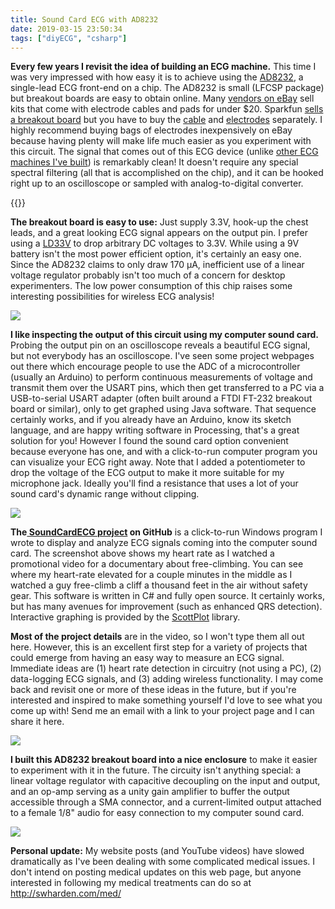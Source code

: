 ```yaml
---
title: Sound Card ECG with AD8232
date: 2019-03-15 23:50:34
tags: ["diyECG", "csharp"]
---
```




**Every few years I revisit the idea of building an ECG machine.** This time I was very impressed with how easy it is to achieve using the [AD8232](https://www.analog.com/media/en/technical-documentation/data-sheets/ad8232.pdf), a single-lead ECG front-end on a chip. The AD8232 is small (LFCSP package) but breakout boards are easy to obtain online. Many [vendors on eBay](https://www.ebay.com/sch/ad8232+module) sell kits that come with electrode cables and pads for under $20. Sparkfun [sells a breakout board](https://www.sparkfun.com/products/12650) but you have to buy the [cable](https://www.sparkfun.com/products/12970) and [electrodes](https://www.sparkfun.com/products/12969) separately. I highly recommend buying bags of electrodes inexpensively on eBay because having plenty will make life much easier as you experiment with this circuit. The signal that comes out of this ECG device (unlike [other ECG machines I've built](https://www.swharden.com/wp/2016-08-08-diy-ecg-with-1-op-amp/)) is remarkably clean! It doesn't require any special spectral filtering (all that is accomplished on the chip), and it can be hooked right up to an oscilloscope or sampled with analog-to-digital converter.

{{<youtube sP_-f5nsOEo>}}

**The breakout board is easy to use:** Just supply 3.3V, hook-up the chest leads, and a great looking ECG signal appears on the output pin. I prefer using a [LD33V](https://www.sparkfun.com/datasheets/Components/LD1117V33.pdf) to drop arbitrary DC voltages to 3.3V. While using a 9V battery isn't the most power efficient option, it's certainly an easy one. Since the AD8232 claims to only draw 170 µA, inefficient use of a linear voltage regulator probably isn't too much of a concern for desktop experimenters. The low power consumption of this chip raises some interesting possibilities for wireless ECG analysis!

<div class="text-center img-medium">

![](https://swharden.com/static/2019/03/15/CIRCUIT.png)

</div>

**I like inspecting the output of this circuit using my computer sound card.** Probing the output pin on an oscilloscope reveals a beautiful ECG signal, but not everybody has an oscilloscope. I've seen some project webpages out there which encourage people to use the ADC of a microcontroller (usually an Arduino) to perform continuous measurements of voltage and transmit them over the USART pins, which then get transferred to a PC via a USB-to-serial USART adapter (often built around a FTDI FT-232 breakout board or similar), only to get graphed using Java software. That sequence certainly works, and if you already have an Arduino, know its sketch language, and are happy writing software in Processing, that's a great solution for you! However I found the sound card option convenient because everyone has one, and with a click-to-run computer program you can visualize your ECG right away. Note that I added a potentiometer to drop the voltage of the ECG output to make it more suitable for my microphone jack. Ideally you'll find a resistance that uses a lot of your sound card's dynamic range without clipping.

<div class="text-center img-border img-medium">

![](https://swharden.com/static/2019/03/15/screenshot.png)

</div>

**The[ SoundCardECG project](https://github.com/swharden/SoundCardECG) on GitHub** is a click-to-run Windows program I wrote to display and analyze ECG signals coming into the computer sound card. The screenshot above shows my heart rate as I watched a promotional video for a documentary about free-climbing. You can see where my heart-rate elevated for a couple minutes in the middle as I watched a guy free-climb a cliff a thousand feet in the air without safety gear. This software is written in C# and fully open source. It certainly works, but has many avenues for improvement (such as enhanced QRS detection). Interactive graphing is provided by the [ScottPlot](https://github.com/swharden/ScottPlot) library.

**Most of the project details** are in the video, so I won't type them all out here. However, this is an excellent first step for a variety of projects that could emerge from having an easy way to measure an ECG signal. Immediate ideas are (1) heart rate detection in circuitry (not using a PC), (2) data-logging ECG signals, and (3) adding wireless functionality. I may come back and revisit one or more of these ideas in the future, but if you're interested and inspired to make something yourself I'd love to see what you come up with! Send me an email with a link to your project page and I can share it here.

<div class="text-center img-border">

![](https://swharden.com/static/2019/03/15/DSC_0015_lzn-1.jpg)

</div>

**I built this AD8232 breakout board into a nice enclosure** to make it easier to experiment with it in the future. The circuity isn't anything special: a linear voltage regulator with capacitive decoupling on the input and output, and an op-amp serving as a unity gain amplifier to buffer the output accessible through a SMA connector, and a current-limited output attached to a female 1/8" audio for easy connection to my computer sound card.

<div class="text-center img-border">

![](https://swharden.com/static/2019/03/15/AD8232-ECG-output.gif)

</div>

**Personal update:** My website posts (and YouTube videos) have slowed dramatically as I've been dealing with some complicated medical issues. I don't intend on posting medical updates on this web page, but anyone interested in following my medical treatments can do so at http://swharden.com/med/
